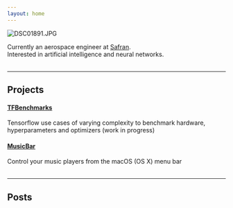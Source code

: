 ```yaml
---
layout: home
---
```

![DSC01891.JPG]({{site.baseurl}}/images/Index/DSC01891.JPG)

Currently an aerospace engineer at [Safran](https://www.safran-group.com/aviation/aircraft-engines-and-nacelles/aircraft-engines).<br>
Interested in artificial intelligence and neural networks.<br>
<br>

----
## Projects

#### [TFBenchmarks]({{site.baseurl}}/TFBenchmarks/)

Tensorflow use cases of varying complexity to benchmark hardware, hyperparameters and optimizers (work in progress)

#### [MusicBar]({{site.baseurl}}/MusicBar/)

Control your music players from the macOS (OS X) menu bar
<br>
<br>

----
## Posts
